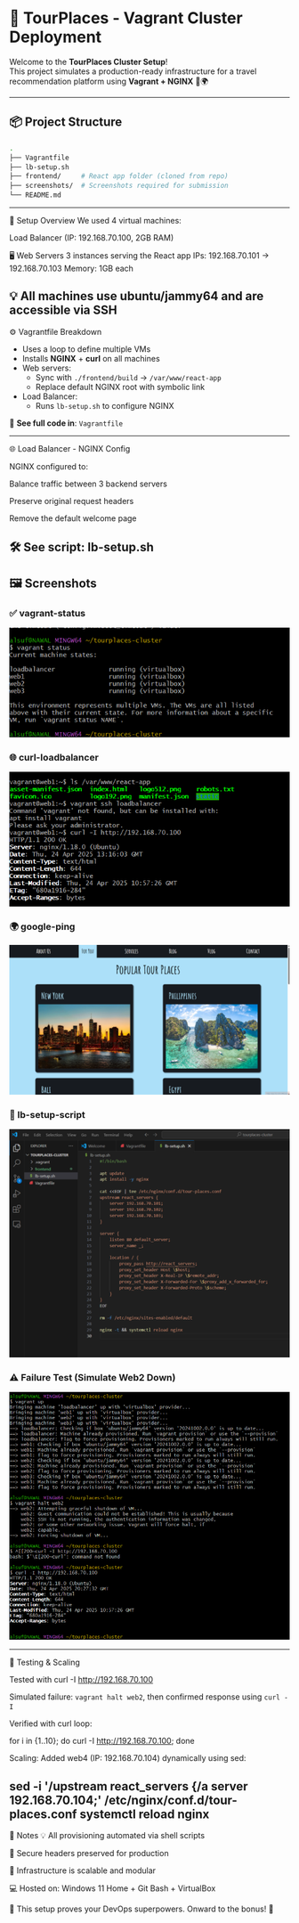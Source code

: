 # 🚀 TourPlaces - Vagrant Cluster Deployment

Welcome to the **TourPlaces Cluster Setup**!  
This project simulates a production-ready infrastructure for a travel recommendation platform using **Vagrant + NGINX** 🛫🌍

---

## 📦 Project Structure

```bash
.
├── Vagrantfile
├── lb-setup.sh
├── frontend/     # React app folder (cloned from repo)
├── screenshots/  # Screenshots required for submission
└── README.md

```
------------------------------------------
🔧 Setup Overview
We used 4 virtual machines:

Load Balancer (IP: 192.168.70.100, 2GB RAM)

🖥 Web Servers
3 instances serving the React app
IPs: 192.168.70.101 → 192.168.70.103
Memory: 1GB each

💡 All machines use ubuntu/jammy64 and are accessible via SSH
------------------------------------------
⚙️ Vagrantfile Breakdown

- Uses a loop to define multiple VMs
- Installs **NGINX** + **curl** on all machines
- Web servers:
  - Sync with `./frontend/build` → `/var/www/react-app`
  - Replace default NGINX root with symbolic link
- Load Balancer:
  - Runs `lb-setup.sh` to configure NGINX

📄 **See full code in**: `Vagrantfile`

------------------------------------------
🌐 Load Balancer - NGINX Config

NGINX configured to:

Balance traffic between 3 backend servers

Preserve original request headers

Remove the default welcome page

🛠️ See script: lb-setup.sh
------------------------------------------
## 🖼️ Screenshots

### ✅ vagrant-status
![Vagrant Status](./screenshots/vagrant-status.png)

### 🌐 curl-loadbalancer
![Curl Load Balancer](./screenshots/curl-loadbalancer.png)

### 🌍 google-ping
![Google Ping](./screenshots/google-ping.png)

### 📄 lb-setup-script
![LB Script View](./screenshots/lb-setup-script.png)


### ⚠️ Failure Test (Simulate Web2 Down)
![Failure Test](./screenshots/failure-test.png)





------------------------------------------
🧪 Testing & Scaling

Tested with curl -I http://192.168.70.100

Simulated failure: `vagrant halt web2`, then confirmed response using `curl -I`

Verified with curl loop:

for i in {1..10}; do curl -I http://192.168.70.100; done

Scaling: Added web4 (IP: 192.168.70.104) dynamically using sed:

sed -i '/upstream react_servers {/a     server 192.168.70.104;' /etc/nginx/conf.d/tour-places.conf
systemctl reload nginx
------------------------------------------
📝 Notes
💡 All provisioning automated via shell scripts

🔐 Secure headers preserved for production

🚀 Infrastructure is scalable and modular

💻 Hosted on: Windows 11 Home + Git Bash + VirtualBox



💪 This setup proves your DevOps superpowers. Onward to the bonus! 🌟



